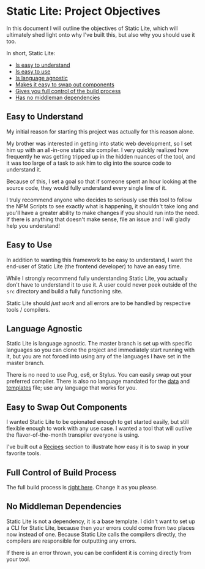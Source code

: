 # Static Lite: Project Objectives

In this document I will outline the objectives of Static Lite, which will ultimately shed light onto why I've built this, but also why you should use it too.

In short, Static Lite:

- [Is easy to understand](#easy-to-understand)
- [Is easy to use](#easy-to-use)
- [Is language agnostic](#language-agnostic)
- [Makes it easy to swap out components](#easy-to-swap-out-components)
- [Gives you full control of the build process](#full-control-of-build-process)
- [Has no middleman dependencies](#no-middleman-dependencies)

## Easy to Understand

My initial reason for starting this project was actually for this reason alone.

My brother was interested in getting into static web development, so I set him up with an all-in-one static site compiler.  I very quickly realized how frequently he was getting tripped up in the hidden nuances of the tool, and it was too large of a task to ask him to dig into the source code to understand it.

Because of this, I set a goal so that if someone spent an hour looking at the source code, they would fully understand every single line of it.

I truly recommend anyone who decides to seriously use this tool to follow the NPM Scripts to see exactly what is happening, it shouldn't take long and you'll have a greater ability to make changes if you should run into the need.  If there is anything that doesn't make sense, file an issue and I will gladly help you understand!

## Easy to Use

In addition to wanting this framework to be easy to understand, I want the end-user of Static Lite (the frontend developer) to have an easy time.

While I strongly recommend fully understanding Static Lite, you actually don't have to understand it to use it.  A user could never peek outside of the `src` directory and build a fully functioning site.

Static Lite should _just work_ and all errors are to be handled by respective tools / compilers.

## Language Agnostic

Static Lite is language agnostic.  The master branch is set up with specific languages so you can clone the project and immediately start running with it, but you are not forced into using any of the languages I have set in the master branch.

There is no need to use Pug, es6, or Stylus.  You can easily swap out your preferred compiler.  There is also no language mandated for the [data](https://github.com/BrandonRomano/static-lite/blob/master/src/data) and [templates](https://github.com/BrandonRomano/static-lite/blob/master/src/templates) file; use any language that works for you.

## Easy to Swap Out Components

I wanted Static Lite to be opionated enough to get started easily, but still flexible enough to work with any use case.  I wanted a tool that will outlive the flavor-of-the-month transpiler everyone is using.

I've built out a [Recipes](https://github.com/BrandonRomano/static-lite#recipes) section to illustrate how easy it is to swap in your favorite tools.

## Full Control of Build Process

The full build process is [right here](https://github.com/BrandonRomano/static-lite/blob/master/package.json#L41-L55).  Change it as you please.

## No Middleman Dependencies

Static Lite is not a dependency, it is a base template.  I didn't want to set up a CLI for Static Lite, because then your errors could come from two places now instead of one.  Because Static Lite calls the compilers directly, the compilers are responsible for outputting any errors.

If there is an error thrown, you can be confident it is coming directly from your tool.
